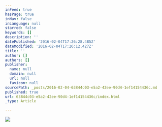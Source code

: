 ```yaml
---
inFeed: true
hasPage: true
inNav: false
inLanguage: null
starred: false
keywords: []
description: ''
datePublished: '2016-02-04T17:26:28.485Z'
dateModified: '2016-02-04T17:26:12.427Z'
title: ''
author: []
authors: []
publisher:
  name: null
  domain: null
  url: null
  favicon: null
sourcePath: _posts/2016-02-04-63844c03-e5a2-42ee-90d4-1ef14154436c.md
published: true
url: 63844c03-e5a2-42ee-90d4-1ef14154436c/index.html
_type: Article

---
```

![](https://the-grid-user-content.s3-us-west-2.amazonaws.com/d3e96981-47b2-4611-9f64-b3803c13f00a.jpg)